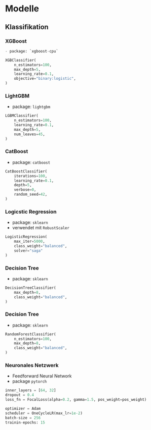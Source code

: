 # Modelle

## Klassifikation

### XGBoost

```python
- package: `xgboost-cpu`

XGBClassifier(
    n_estimators=100,
    max_depth=5,
    learning_rate=0.1,
    objective="binary:logistic",
)
```

### LightGBM
- package: `lightgbm`

```python
LGBMClassifier(
    n_estimators=100,
    learning_rate=0.1,
    max_depth=5,
    num_leaves=45,
)
```

### CatBoost
- package: `catboost`

```python
CatBoostClassifier(
    iterations=100,
    learning_rate=0.1,
    depth=5,
    verbose=0,
    random_seed=42,
)
```

### Logicstic Regression
- package: `sklearn`
- verwendet mit `RobustScaler`

```python
LogisticRegression(
    max_iter=5000, 
    class_weight="balanced", 
    solver="saga"
)
```


### Decision Tree
- package: `sklearn`

```python
DecisionTreeClassifier(
    max_depth=8,
    class_weight="balanced",
)
```


### Decision Tree
- package: `sklearn`

```python
RandomForestClassifier(
    n_estimators=100,
    max_depth=8,
    class_weight="balanced",
)
```


### Neuronales Netzwerk
- Feedforward Neural Network
- package `pytorch`

```python
inner_layers = [64, 32]
dropout = 0.4
loss_fn = FocalLoss(alpha=0.2, gamma=1.5, pos_weight=pos_weight)

optimizer = Adam
scheduler = OneCycleLR(max_lr=1e-2)
batch-size = 256
trainin-epochs: 15
```
